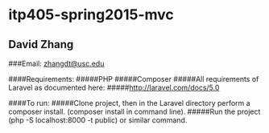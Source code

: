 # itp405-spring2015-mvc

## David Zhang 

###Email: zhangdt@usc.edu

####Requirements: 
#####PHP
#####Composer 
#####All requirements of Laravel as documented here:
#####http://laravel.com/docs/5.0

####To run:
#####Clone project, then in the Laravel directory perform a composer install. (composer install in command line).
#####Run the project (php -S localhost:8000 -t public) or similar command.
